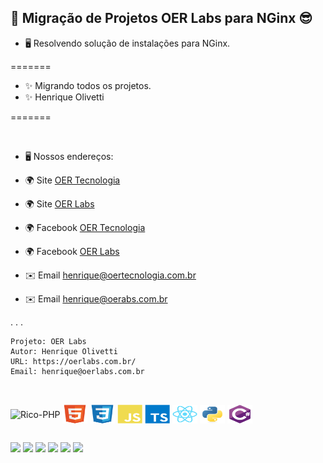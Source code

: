 <!--
**oerlabshenrique/oerlabshenrique** is a ✨ _special_ ✨ repository because its `README.md` (this file) appears on your GitHub profile.

Here are some ideas to get you started:

- 🔭 I’m currently working on ...
- 🌱 I’m currently learning ...
- 👯 I’m looking to collaborate on ...
- 🤔 I’m looking for help with ...
- 💬 Ask me about ...
- 📫 How to reach me: ...
- 😄 Pronouns: ...
- ⚡ Fun fact: ...
- 🦾😎
-->


## 🦾 Migração de Projetos OER Labs para NGinx 😎

* 🖥️ Resolvendo solução de instalações para NGinx.


=======


* ✨ Migrando todos os projetos. 
* ✨ Henrique Olivetti


=======

  <br>
 

* 🖥️ Nossos endereços:
  
* 🌍 Site  [OER Tecnologia](http://oertecnologia.com.br)
* 🌍 Site  [OER Labs](http://oerlabs.com.br)
* 🌍 Facebook  [OER Tecnologia](https://www.facebook.com/oerdev)
* 🌍 Facebook  [OER Labs](https://www.facebook.com/oerlabs)
* ✉️ Email [henrique@oertecnologia.com.br](mailto:henrique@oertecnologia.com.br)
* ✉️ Email [henrique@oerabs.com.br](mailto:henrique@oerabs.com.br)
 
 .
 .
 .
 
 
    Projeto: OER Labs
    Autor: Henrique Olivetti 
    URL: https://oerlabs.com.br/ 
    Email: henrique@oerlabs.com.br


  ##
  
 
<div style="display: inline_block"><br>
  <img align="center" alt="Rico-PHP" height="30" width="40" src="https://raw.githubusercontent.com/danielcranney/readme-generator/main/public/icons/skills/php-colored.svg"/></a>
  <img align="center" alt="Rico-HTML" height="30" width="40" src="https://raw.githubusercontent.com/devicons/devicon/master/icons/html5/html5-original.svg">
  <img align="center" alt="Rico-CSS" height="30" width="40" src="https://raw.githubusercontent.com/devicons/devicon/master/icons/css3/css3-original.svg">
  <img align="center" alt="Rico-Js" height="30" width="40" src="https://raw.githubusercontent.com/devicons/devicon/master/icons/javascript/javascript-plain.svg">
  <img align="center" alt="Rico-Ts" height="30" width="40" src="https://raw.githubusercontent.com/devicons/devicon/master/icons/typescript/typescript-plain.svg">      
  <img align="center" alt="Rico-React" height="30" width="40" src="https://raw.githubusercontent.com/devicons/devicon/master/icons/react/react-original.svg">
  <img align="center" alt="Rico-Python" height="30" width="40" src="https://raw.githubusercontent.com/devicons/devicon/master/icons/python/python-original.svg">
  <img align="center" alt="Rico-Csharp" height="30" width="40" src="https://raw.githubusercontent.com/devicons/devicon/master/icons/csharp/csharp-original.svg">       
 </div>
  
  ##
 
<div> 
<a href="https://github.com/oerlabshenrique/oerlabshenrique" target="_blank"><img src="https://img.shields.io/badge/GitHub-100000?style=for-the-badge&logo=github&logoColor=white" target="_blank"></a>
  <a href="https://www.facebook.com/oerlabs" target="_blank"><img src="https://img.shields.io/badge/Facebook-1877F2?style=for-the-badge&logo=facebook&logoColor=white" target="_blank"></a>
  <a href="https://twitter.com/ricoolivetti" target="_blank"><img src="https://img.shields.io/badge/Twitter-1DA1F2?style=for-the-badge&logo=twitter&logoColor=white" target="_blank"></a>
  <a href="https://www.instagram.com/henriqueolivettioficial/" target="_blank"><img src="https://img.shields.io/badge/-Instagram-%23E4405F?style=for-the-badge&logo=instagram&logoColor=white" target="_blank"></a>
 <a href="https://www.linkedin.com/in/henriqueolivetti/" target="_blank"><img src="https://img.shields.io/badge/-LinkedIn-%230077B5?style=for-the-badge&logo=linkedin&logoColor=white" target="_blank"></a> 
 <a href="#" target="_blank"><img src="https://img.shields.io/badge/Adobe%20Photoshop-31A8FF?style=for-the-badge&logo=Adobe%20Photoshop&logoColor=white" target="_blank"></a>
 <a href="#" target="_blank"><a href="https://img.shields.io/badge/Adobe%20Photoshop-31A8FF?style=for-the-badge&logo=Adobe%20Photoshop&logoColor=white" target="_blank"></a>
</div>
